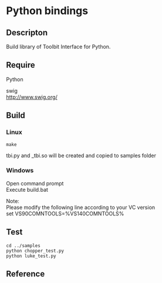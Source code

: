Python bindings
====

## Descripton

Build library of Toolbit Interface for Python.


## Require

Python  

swig  
  http://www.swig.org/  


## Build


### Linux
    make
tbi.py and _tbi.so will be created and copied to samples folder


### Windows

Open command prompt  
Execute build.bat  

Note:  
    Please modify the following line according to your VC version  
    set VS90COMNTOOLS=%VS140COMNTOOLS%  


## Test

    cd ../samples
    python chopper_test.py
    python luke_test.py


## Reference
